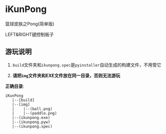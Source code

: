 # iKunPong

篮球皮肤之Pong(简单版)

LEFT&RIGHT键控制板子

## 游玩说明

1. `build`文件夹和`ikunpong.spec`是`pyinstaller`自动生成的构建文件，不用管它

2. **请把`img`文件夹和EXE文件放在同一目录，否则无法游玩**

**正确目录**:
```
iKunPong
   |--[build]
   |--[img]
   |    |--(ball.png)
   |    |--(paddle.png)
   |--(ikunpong.exe)
   |--(ikunpong.pyw)
   |--(ikunpong.spec)
```